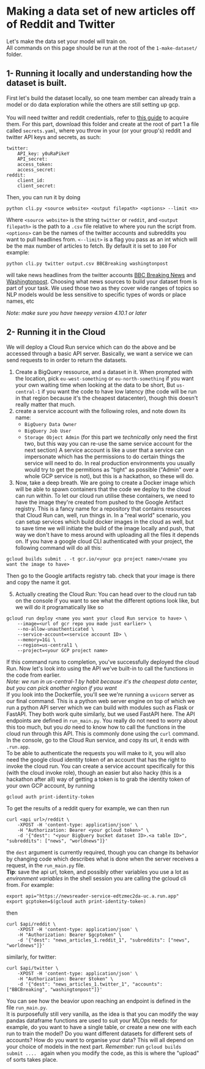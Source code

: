 # Making a data set of new articles off of Reddit and Twitter

Let's make the data set your model will train on.<br>
All commands on this page should be run at the root of the `1-make-dataset/` folder.
## 1- Running it locally and understanding how the dataset is built.
First let's build the dataset locally, so one team member can already train a model or do data exploration while the others are still setting up gcp.<br><br>
You will need twitter and reddit credentials, refer to [this guide](not.yet.done.sdfghjhgfdgh) to acquire them.
For this part, download this folder and create at the root of part 1 a file called `secrets.yaml`, where you throw in your (or your group's) reddit and twitter API keys and secrets, as such:
```
twitter:
    API_key: y0uRaPikeY
    API_secret:
    access_token:
    access_secret:
reddit:
    client_id:
    client_secret:
```
Then, you can run it by doing
```
python cli.py <source website> <output filepath> <options> --limit <n>
```
Where `<source website>` is the string `twitter` or `reddit`, and `<output filepath>` is the path to a `.csv` file relative to where you run the script from. `<options>` can be the names of the twitter accounts and subreddits you want to pull headlines from. `<--limit>` is a flag you pass as an int which will be the max number of articles to fetch. By default it is set to `100` For example:
```
python cli.py twitter output.csv BBCBreaking washingtonpost
```
will take news headlines from the twitter accounts [BBC Breaking News](https://twitter.com/bbcbreaking) and [Washingtonpost](https://twitter.com/washingtonpost). Choosing what news sources to build your dataset from is part of your task. We used those two as they cover wide ranges of topics so NLP models would be less sensitive to specific types of words or place names, etc<br>

*Note: make sure you have tweepy version 4.10.1 or later*
## 2- Running it in the Cloud
We will deploy a Cloud Run service which can do the above and be accessed through a basic API server. Basically, we want a service we can send requests to in order to return the datasets.
1. Create a BigQuery ressource, and a dataset in it. When prompted with the location, pick `eu-west-something` or `eu-north-something` if you want your own waiting time when looking at the data to be short, But `us-central-1` if you want the code to have low latency (the code will be run in that region because it's the cheapest datacenter), though this doesn't really matter that much.
3. create a service account with the following roles, and note down its name:
    - `BigQuery Data Owner`
    - `BigQuery Job User`
    - `Storage Object Admin`
    (for this part we _technically_ only need the first two, but this way you can re-use the same service account for the next section)
A service account is like a user that a service can impersonate which has the permissions to do certain things the service will need to do. In real production environments you usually would try to get the permitions as "tight" as possible ("Admin" over a whole GCP service is not), but this is a hackathon, so these will do.
4. Now, take a deep breath. We are going to create a Docker image which will be able to spawn containers that the code we deploy to the cloud can run within. To let our cloud run utilise these containers, we need to have the image they're created from pushed to the Google Artifact registry. This is a fancy name for a repository that contains resources that Cloud Run can, well, run things in. In a "real world" scenario, you can setup services which build docker images in the cloud as well, but to save time we will initiate the build of the image locally and push, that way we don't have to mess around with uploading all the files it depends on. If you have a google cloud CLI authenticated with your project, the following command will do all this:
```
gcloud builds submit . -t gcr.io/<your gcp project name>/<name you want the image to have>
```
Then go to the Google artifacts registry tab. check that your image is there
and copy the name it got.

5. Actually creating the Cloud Run: You can head over to the cloud run tab on the console if you want to see what the different options look like, but we will do it programatically like so
```
gcloud run deploy <name you want your cloud Run service to have> \
    --image=<url of gcr repo you made just earlier> \
    --no-allow-unauthenticated \
    --service-account=<service account ID> \
    --memory=1Gi \
    --region=us-central1 \
    --project=<your GCP project name>
```
If this command runs to completion, you've successfully deployed the cloud Run. Now let's look into using the API we've built-in to call the functions in the code from earlier.<br>_Note: we run in us-central-1 by habit because it's the cheapest data center, but you can pick another region if you want_
<br>
If you look into the Dockerfile, you'll see we're running a `uvicorn` server as our final command. This is a python web server engine on top of which we run a python API server which we can build with modules such as Flask or FastAPI. They both work quite similarly, but we used FastAPI here. The API endpoints are defined in `run_main.py`. You really do not need to worry about this too much, but you *do* need to know how to call the functions in the cloud run through this API. This is commonly done using the `curl` command.
<br>
In the console, go to the Cloud Run service, and copy its url, it ends with `.run.app`.<br>
To be able to authenticate the requests you will make to it, you will also need the google cloud identity token of an account that has the right to invoke the cloud run. You can create a service account specifically for this (with the cloud invoke role), though an easier but also hacky (this is a hackathon after all) way of getting a token is to grab the identity token of your own GCP account, by running
```
gcloud auth print-identity-token
```
To get the results of a reddit query for example, we can then run
```
curl <api url>/reddit \
    -XPOST -H 'content-type: application/json' \
    -H "Authorization: Bearer <your gcloud token>" \
    -d '{"dest": "<your BigQuery bucket dataset ID>.<a table ID>", "subreddits": ["news", "worldnews"]}'
```
the `dest` argument is currently required, though you can change its behavior by changing code which describes what is done when the server receives a request, in the `run_main.py` file.<br>
 **Tip**: save the api url, token, and possibly other variables you use a lot as _environment variables_ in the shell session you are calling the gcloud cli from. For example:
```
export api="https://newsreader-service-edtzmec2da-uc.a.run.app"
export gcptoken=$(gcloud auth print-identity-token)
```
then
```
curl $api/reddit \
    -XPOST -H 'content-type: application/json' \
    -H "Authorization: Bearer $gcptoken" \
    -d '{"dest": "news_articles_1.reddit_1", "subreddits": ["news", "worldnews"]}'
```
similarly, for twitter:
```
curl $api/twitter \
    -XPOST -H 'content-type: application/json' \
    -H "Authorization: Bearer $token" \
    -d '{"dest": "news_articles_1.twitter_1", "accounts": ["BBCBreaking", "washingtonpost"]}'
```
You can see how the beavior upon reaching an endpoint is defined in the file `run_main.py`.<br>
It is purposefully still very vanilla, as the idea is that you can modify the way pandas dataframe functions are used to suit your MLOps needs: for example, do you want to have a single table, or create a new one with each run to train the model? Do you want different datasets for different sets of accounts? How do you want to organise your data? This will all depend on your choice of models in the next part. _Remember:_ run `gcloud builds submit .... ` again when you modify the code, as this is where the "upload" of sorts takes place.
<!---
my own one when testing looks like this
gcloud run deploy newsreader-service \
    --image=gcr.io/hackathon-instance-paul/paul-mlops-newsreader \
    --no-allow-unauthenticated \
    --service-account=mlops-paul-io@hackathon-instance-paul.iam.gserviceaccount.com  \
    --memory=1Gi \
    --region=us-central1 \
    --project=hackathon-instance-paul
-->



